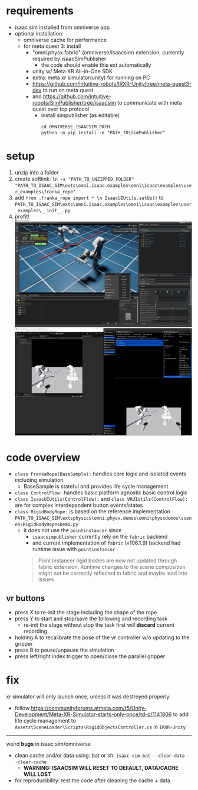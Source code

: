 # requirements
- isaac sim installed from omniverse app
- optional installation: 
    - omniverse cache for performance
    - for meta quest 3: install
        - "omni.physx.fabric" (omniverse/isaacsim) extension, currently required by isaacSimPublisher
            - the code should enable this ext automatically
        - unity w/ Meta XR All-in-One SDK
        - extra: meta xr simulator(unity) for running on PC
        - https://github.com/intuitive-robots/IRXR-Unity/tree/meta-quest3-dev to run on meta quest
        - and https://github.com/intuitive-robots/SimPublisher/tree/isaacsim to communicate with meta quest over tcp protocol
            - install simpublisher (as editable)
                ```
                cd OMNIVERSE_ISAACSIM_PATH
                python -m pip install -e "PATH_TO\SimPublisher"
                ```

# setup
1. unzip into a folder
2. create softlink: `ln -s "PATH_TO_UNZIPPED_FOLDER" "PATH_TO_ISAAC_SIM\exts\omni.isaac.examples\omni\isaac\examples\user_examples\franka_rope"`
3. add `from .franka_rope import * \n IsaacUIUtils.setUp()` to `PATH_TO_ISAAC_SIM\exts\omni.isaac.examples\omni\isaac\examples\user_examples\__init__.py`
4. profit! 
    ![](isaacsim.png)
    ![](vr.png)

# code overview
- `class FrankaRope(BaseSample):` handles core logic and isolated events including simulation
    - BaseSample is stateful and provides life cycle management
- `class ControlFlow:` handles basic platform agnostic basic control logic
- `class IsaacUIUtils(ControlFlow):` and `class VRUIUtils(ControlFlow):` are for complex interdependent button events/states
- `class RigidBodyRope:` is based on the reference implementation `PATH_TO_ISAAC_SIM\extsphysics\omni.physx.demos\omni\physxdemos\scenes\RigidBodyRopesDemo.py`
    - it does not use the `pointinstancer` since 
        - `isaacsimpublisher` currently rely on the `fabric` backend
        - and current implementation of `fabric` (v106.1.9) backend had runtime issue with `pointinstancer`
        > Point instancer rigid bodies are now not updated through fabric extension. Runtime changes to the scene composition might not be correctly reflected in fabric and maybe lead into issues.

## vr buttons
- press X to re-init the stage including the shape of the rope
- press Y to start and stop/save the following and recording task
    - re-init the stage without stop the task first will **discard** current recording
- holding A to recalibrate the pose of the vr controller w/o updating to the gripper
- press B to pause/unpause the simulation
- press left/right index trigger to open/close the parallel gripper

# fix
xr simulator will only launch once, unless it was destroyed properly:
- follow https://communityforums.atmeta.com/t5/Unity-Development/Meta-XR-Simulator-starts-only-once/td-p/1141806 to add life cycle management to `Assets\SceneLoader\Scripts\RigidObjectsController.cs` in `IRXR-Unity`

---
weird **bugs** in isaac sim/omniverse
- clean cache and/or data using: bat or sh: `isaac-sim.bat --clear-data --clear-cache`
    - **WARNING: ISAACSIM WILL RESET TO DEFAULT, DATA/CACHE WILL LOST**
- for reproducibility: test the code after cleaning the cache + data